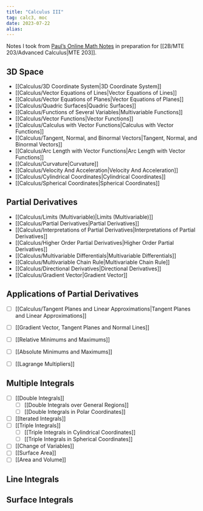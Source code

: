 ```yaml
---
title: "Calculus III"
tag: calc3, moc
date: 2023-07-22
alias:
---
```


Notes I took from [Paul’s Online Math Notes](https://tutorial.math.lamar.edu/Classes/CalcIII/CalcIII.aspx) in preparation for [[2B/MTE 203/Advanced Calculus|MTE 203]].

## 3D Space
- [[Calculus/3D Coordinate System|3D Coordinate System]]
- [[Calculus/Vector Equations of Lines|Vector Equations of Lines]]
- [[Calculus/Vector Equations of Planes|Vector Equations of Planes]]
- [[Calculus/Quadric Surfaces|Quadric Surfaces]]
- [[Calculus/Functions of Several Variables|Multivariable Functions]]
- [[Calculus/Vector Functions|Vector Functions]]
- [[Calculus/Calculus with Vector Functions|Calculus with Vector Functions]]
- [[Calculus/Tangent, Normal, and Binormal Vectors|Tangent, Normal, and Binormal Vectors]]
- [[Calculus/Arc Length with Vector Functions|Arc Length with Vector Functions]]
- [[Calculus/Curvature|Curvature]]
- [[Calculus/Velocity And Acceleration|Velocity And Acceleration]]
- [[Calculus/Cylindrical Coordinates|Cylindrical Coordinates]]
- [[Calculus/Spherical Coordinates|Spherical Coordinates]]

## Partial Derivatives
- [[Calculus/Limits (Multivariable)|Limits (Multivariable)]]
- [[Calculus/Partial Derivatives|Partial Derivatives]]
- [[Calculus/Interpretations of Partial Derivatives|Interpretations of Partial Derivatives]]
- [[Calculus/Higher Order Partial Derivatives|Higher Order Partial Derivatives]]
- [[Calculus/Multivariable Differentials|Multivariable Differentials]]
- [[Calculus/Multivariable Chain Rule|Multivariable Chain Rule]]
- [[Calculus/Directional Derivatives|Directional Derivatives]]
- [[Calculus/Gradient Vector|Gradient Vector]]

## Applications of Partial Derivatives
- [ ] [[Calculus/Tangent Planes and Linear Approximations|Tangent Planes and Linear Approximations]]
- [ ] [[Gradient Vector, Tangent Planes and Normal Lines]]
- [ ] [[Relative Minimums and Maximums]]
- [ ] [[Absolute Minimums and Maximums]]
- [ ] [[Lagrange Multipliers]]


## Multiple Integrals
- [ ] [[Double Integrals]]
	- [ ] [[Double Integrals over General Regions]]
	- [ ] [[Double Integrals in Polar Coordinates]]
- [ ] [[Iterated Integrals]]
- [ ] [[Triple Integrals]]
	- [ ] [[Triple Integrals in Cylindrical Coordinates]]
	- [ ] [[Triple Integrals in Spherical Coordinates]]
- [ ] [[Change of Variables]]
- [ ] [[Surface Area]]
- [ ] [[Area and Volume]]

## Line Integrals


## Surface Integrals
